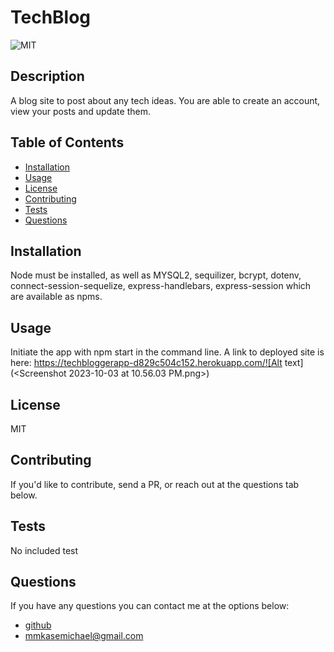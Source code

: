 # TechBlog

![MIT](https://img.shields.io/badge/License-MIT-blue)

## Description

A blog site to post about any tech ideas. You are able to create an account, view your posts and update them.

## Table of Contents

- [Installation](#installation)
- [Usage](#usage)
- [License](#license)
- [Contributing](#contributing)
- [Tests](#tests)
- [Questions](#questions)

## Installation

Node must be installed, as well as MYSQL2, sequilizer, bcrypt, dotenv, connect-session-sequelize, express-handlebars, express-session which are available as npms.

## Usage

Initiate the app with npm start in the command line. A link to deployed site is here: https://techbloggerapp-d829c504c152.herokuapp.com/![Alt text](<Screenshot 2023-10-03 at 10.56.03 PM.png>)

## License

MIT

## Contributing

If you'd like to contribute, send a PR, or reach out at the questions tab below.

## Tests

No included test

## Questions

If you have any questions you can contact me at the options below:

- [github](https://github.com/MaddyKM)
- [mmkasemichael@gmail.com](mailto:mmkasemichael@gmail.com)
